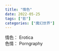 ```yaml
---
title: "情色"
date: 2022-05-25
tags: ["影"]
categories: ["魔幻世界"]
---
```




情色： Erotica  
色情： Porngraphy  

